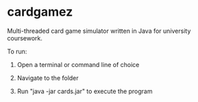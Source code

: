 # cardgamez

Multi-threaded card game simulator written in Java for university coursework.


To run:

1) Open a terminal or command line of choice

2) Navigate to the folder

3) Run "java -jar cards.jar" to execute the program

